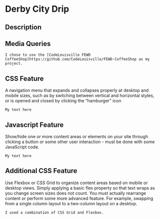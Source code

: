 # Derby City Drip
## Description

## Media Queries
```
I chose to use the [CodeLouisville FEWD CoffeeShop]https://github.com/CodeLouisville/FEWD-CoffeeShop as my project. 
```

## CSS Feature
A navigation menu that expands and collapses properly at desktop and mobile sizes, such as by switching between vertical 
and horizontal styles, or is opened and closed by clicking the “hamburger” icon

```
My text here
```
## Javascript Feature
Show/hide one or more content areas or elements on your site through clicking a button or some other user interaction - must be done with some JavaScript code.

```
My text here
```

## Additional CSS Feature
Use Flexbox or CSS Grid to organize content areas based on mobile or desktop views. Simply applying a basic flex property so that text wraps as you change screen sizes does not count. You must actually rearrange content or perform some more advanced feature. For example, swapping from a single column layout to a two-column layout on a desktop.

```
I used a combination of CSS Grid and Flexbox. 
```




